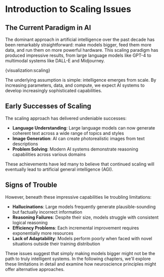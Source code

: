 # Introduction to Scaling Issues

## The Current Paradigm in AI

The dominant approach in artificial intelligence over the past decade has been remarkably straightforward: make models bigger, feed them more data, and run them on more powerful hardware. This scaling paradigm has produced impressive results, from large language models like GPT-4 to multimodal systems like DALL-E and Midjourney.

{visualization:scaling}

The underlying assumption is simple: intelligence emerges from scale. By increasing parameters, data, and compute, we expect AI systems to develop increasingly sophisticated capabilities.

## Early Successes of Scaling

The scaling approach has delivered undeniable successes:

- **Language Understanding**: Large language models can now generate coherent text across a wide range of topics and styles
- **Image Generation**: AI can create photorealistic images from text descriptions
- **Problem Solving**: Modern AI systems demonstrate reasoning capabilities across various domains

These achievements have led many to believe that continued scaling will eventually lead to artificial general intelligence (AGI).

## Signs of Trouble

However, beneath these impressive capabilities lie troubling limitations:

- **Hallucinations**: Large models frequently generate plausible-sounding but factually incorrect information
- **Reasoning Failures**: Despite their size, models struggle with consistent logical reasoning
- **Efficiency Problems**: Each incremental improvement requires exponentially more resources
- **Lack of Adaptability**: Models perform poorly when faced with novel situations outside their training distribution

These issues suggest that simply making models bigger might not be the path to truly intelligent systems. In the following chapters, we'll explore these limitations in detail and examine how neuroscience principles might offer alternative approaches.
